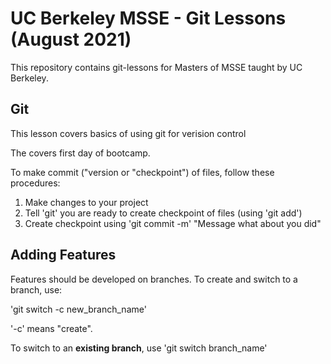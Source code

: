# UC Berkeley MSSE - Git Lessons (August 2021)

This repository contains git-lessons for Masters of MSSE taught by UC Berkeley.


## Git

This lesson covers basics of using git for verision control

The covers first day of bootcamp.

To make commit ("version or "checkpoint") of files, follow these procedures:

1. Make changes to your project
1. Tell 'git' you are ready to create checkpoint of files (using 'git add')
1. Create checkpoint using 'git commit -m' "Message what about you did"

## Adding Features
Features should be developed on branches. To create and switch to a branch, use:

'git switch -c new_branch_name'

'-c' means "create".

To switch to an **existing branch**, use
'git switch branch_name'